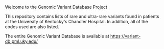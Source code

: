 Welcome to the Genomic Variant Database Project



This repository contains lists of rare and ultra-rare variants found in patients at the University of Kentucky's Chandler Hospital. 
In addition, all of the codes used are also listed.


The entire Genomic Variant Database is available at 
https://variant-db.pml.uky.edu/
